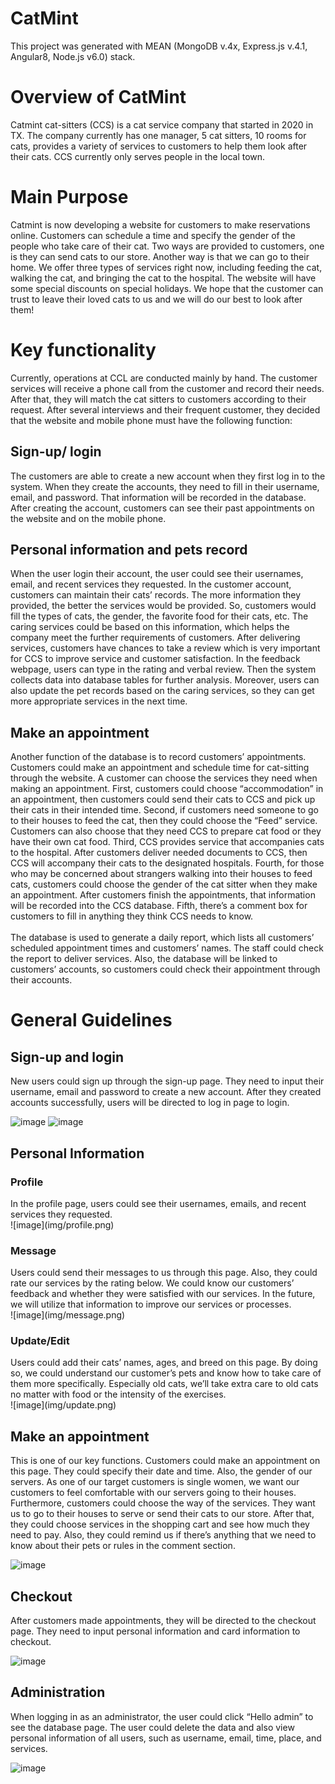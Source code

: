 <h1> CatMint </h1>
This project was generated with MEAN (MongoDB v.4x, Express.js v.4.1, Angular8, Node.js v6.0) stack.

<h1> Overview of CatMint </h1>
Catmint cat-sitters (CCS) is a cat service company that started in 2020 in TX. The company currently has one manager, 5 cat sitters, 10 rooms for cats, provides a variety of services to customers to help them look after their cats. CCS currently only serves people in the local town. 

<h1>Main Purpose</h1>
Catmint is now developing a website for customers to make reservations online. Customers can schedule a time and specify the gender of the people who take care of their cat. Two ways are provided to customers, one is they can send cats to our store. Another way is that we can go to their home. We offer three types of services right now, including feeding the cat, walking the cat, and bringing the cat to the hospital. The website will have some special discounts on special holidays. We hope that the customer can trust to leave their loved cats to us and we will do our best to look after them!

<h1>Key functionality</h1>
Currently, operations at CCL are conducted mainly by hand. The customer services will receive a phone call from the customer and record their needs. After that, they will match the cat sitters to customers according to their request. After several interviews and their frequent customer, they decided that the website and mobile phone must have the following function:

<h2>Sign-up/ login</h2>
The customers are able to create a new account when they first log in to the system. When they create the accounts, they need to fill in their username, email, and password. That information will be recorded in the database. After creating the account, customers can see their past appointments on the website and on the mobile phone.

<h2>Personal information and pets record</h2>
When the user login their account, the user could see their usernames, email, and recent services they requested. In the customer account, customers can maintain their cats’ records. The more information they provided, the better the services would be provided. So, customers would fill the types of cats, the gender, the favorite food for their cats, etc. The caring services could be based on this information, which helps the company meet the further requirements of customers. After delivering services, customers have chances to take a review which is very important for CCS to improve service and customer satisfaction. In the feedback webpage, users can type in the rating and verbal review. Then the system collects data into database tables for further analysis. Moreover, users can also update the pet records based on the caring services, so they can get more appropriate services in the next time.

<h2>Make an appointment</h2>
Another function of the database is to record customers’ appointments. Customers could make an appointment and schedule time for cat-sitting through the website. A customer can choose the services they need when making an appointment.
First, customers could choose “accommodation” in an appointment, then customers could send their cats to CCS and pick up their cats in their intended time. Second, if customers need someone to go to their houses to feed the cat, then they could choose the “Feed” service. Customers can also choose that they need CCS to prepare cat food or they have their own cat food. Third, CCS provides service that accompanies cats to the hospital. After customers deliver needed documents to CCS, then CCS will accompany their cats to the designated hospitals. Fourth, for those who may be concerned about strangers walking into their houses to feed cats, customers could choose the gender of the cat sitter when they make an appointment. After customers finish the appointments, that information will be recorded into the CCS database. Fifth, there’s a comment box for customers to fill in anything they think CCS needs to know.
<br>
<br>
The database is used to generate a daily report, which lists all customers’ scheduled appointment times and customers’ names. The staff could check the report to deliver services. Also, the database will be linked to customers’ accounts, so customers could check their appointment through their accounts.

<h1>General Guidelines</h1>
<h2>Sign-up and login</h2>
New users could sign up through the sign-up page. They need to input their username, email and password to create a new account. After they created accounts successfully, users will be directed to log in page to login. <br>

![image](img/signup.png)
![image](img/login.png)
<br>

<h2>Personal Information</h2>
<h3>Profile</h3>
In the profile page, users could see their usernames, emails, and recent services they requested.<br>
![image](img/profile.png)

<h3>Message</h3>
Users could send their messages to us through this page. Also, they could rate our services by the rating below. We could know our customers’ feedback and whether they were satisfied with our services. In the future, we will utilize that information to improve our services or processes.<br>
![image](img/message.png)

<h3>Update/Edit</h3>
Users could add their cats’ names, ages, and breed on this page. By doing so, we could understand our customer’s pets and know how to take care of them more specifically. Especially old cats, we’ll take extra care to old cats no matter with food or the intensity of the exercises. <br>
![image](img/update.png)

<h2>Make an appointment</h2>
This is one of our key functions. Customers could make an appointment on this page. They could specify their date and time. Also, the gender of our servers. As one of our target customers is single women, we want our customers to feel comfortable with our servers going to their houses. Furthermore, customers could choose the way of the services. They want us to go to their houses to serve or send their cats to our store. After that, they could choose services in the shopping cart and see how much they need to pay. Also, they could remind us if there’s anything that we need to know about their pets or rules in the comment section. <br>

![image](img/appointment.png)

<h2>Checkout</h2>
After customers made appointments, they will be directed to the checkout page. They need to input personal information and card information to checkout. <br>

![image](img/checkout.png)

<h2>Administration</h2>
When logging in as an administrator, the user could click “Hello admin” to see the database page. The user could delete the data and also view personal information of all users, such as username, email, time, place, and services. <br>

![image](img/admin.png)




  
